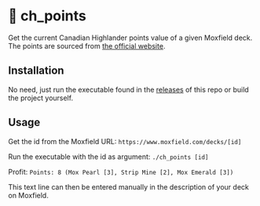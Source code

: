 # 🍁 ch_points

Get the current Canadian Highlander points value of a given Moxfield deck. The points are sourced from [the official website](https://www.canadianhighlander.ca/points-list/).

## Installation

No need, just run the executable found in the [releases](https://github.com/andli/ch_points/releases) of this repo or build the project yourself.

## Usage
Get the id from the Moxfield URL:
`https://www.moxfield.com/decks/[id]`

Run the executable with the id as argument:
`./ch_points [id]`

Profit:
`Points: 8 (Mox Pearl [3], Strip Mine [2], Mox Emerald [3])`

This text line can then be entered manually in the description of your deck on Moxfield.